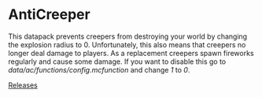 # AntiCreeper

This datapack prevents creepers from destroying your world by changing the explosion radius to 0.
Unfortunately, this also means that creepers no longer deal damage to players. As a replacement creepers spawn fireworks regularly and cause some damage. If you want to disable this go to *data/ac/functions/config.mcfunction* and change *1* to *0*.



[Releases](https://github.com/Lord-Vlad/AntiCreeper/releases)
